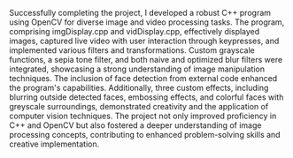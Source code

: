 
Successfully completing the project, I developed a robust C++ program using OpenCV for diverse image and video processing tasks. The program, comprising imgDisplay.cpp and vidDisplay.cpp, effectively displayed images, captured live video with user interaction through keypresses, and implemented various filters and transformations. Custom grayscale functions, a sepia tone filter, and both naive and optimized blur filters were integrated, showcasing a strong understanding of image manipulation techniques. The inclusion of face detection from external code enhanced the program's capabilities. Additionally, three custom effects, including blurring outside detected faces, embossing effects, and colorful faces with greyscale surroundings, demonstrated creativity and the application of computer vision techniques. The project not only improved proficiency in C++ and OpenCV but also fostered a deeper understanding of image processing concepts, contributing to enhanced problem-solving skills and creative implementation.
